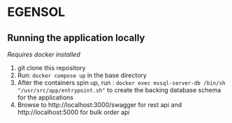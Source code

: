 # EGENSOL
## Running the application locally ##

*Requires docker installed*

1) git clone this repository
2) Run: `docker compose up` in the base directory
3) After the containers spin up, run : `docker exec mssql-server-db /bin/sh "/usr/src/app/entrypoint.sh"` to create the backing database schema for the applications
4) Browse to http://localhost:3000/swagger for rest api and http://localhost:5000 for bulk order api 

